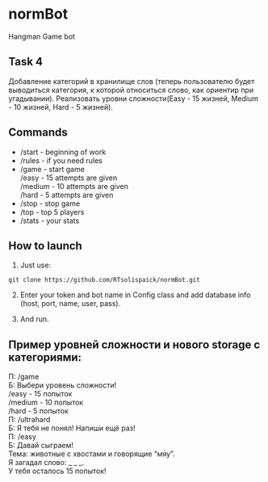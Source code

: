 # normBot

Hangman Game bot

## Task 4

Добавление категорий в хранилище слов (теперь пользователю будет выводиться категория, к которой относиться слово, как ориентир при угадывании).  Реализовать уровни сложности(Easy - 15 жизней, Medium - 10 жизней, Hard - 5 жизней).

## Commands

* /start - beginning of work
* /rules - if you need rules
* /game - start game  
  /easy - 15 attempts are given  
  /medium - 10 attempts are given  
  /hard - 5 attempts are given  
* /stop - stop game
* /top - top 5 players
* /stats - your stats

## How to launch  

1. Just use:
```
git clone https://github.com/RTsolispaick/normBot.git
```
2. Enter your token and bot name in Config class and add database info (host, port, name, user, pass).

3. And run.
  
## Пример уровней сложности и нового storage с категориями:  
П: /game  
Б: Выбери уровень сложности!  
    /easy - 15 попыток  
    /medium - 10 попыток  
    /hard - 5 попыток  
П: /ultrahard  
Б: Я тебя не понял! Напиши ещё раз!  
П: /easy  
Б: Давай сыграем!  
     Тема: животные с хвостами и говорящие “мяу”.  
     Я загадал слово: _ _ _.  
     У тебя осталось 15 попыток!   


